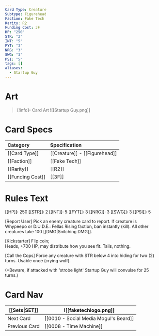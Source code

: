 ```yaml
---
Card Type: Creature
Subtype: Figurehead
Faction: Fake Tech
Rarity: R2
Funding Cost: 3F
HP: "250"
STR: "2"
INT: "5"
FYT: "3"
NRG: "3"
SWG: "3"
PSI: "5"
tags: []
aliases:
  - Startup Guy
---
```

# Art

> [!info]- Card Art
> ![[Startup Guy.png]]

# Card Specs

| Category | Specification| 
| :--- | :--- |
| [[Card Type]] | [[Creature]] - [[Figurehead]] |  
| [[Faction]] | [[Fake Tech]] |  
| [[Rarity]] | [[R2]] |  
| [[Funding Cost]] | [[3F]] |  

# Rules Text  

[[HP]]: 250 [[STR]]: 2 [[INT]]: 5 [[FYT]]: 3 [[NRG]]: 3 [[SWG]]: 3 [[PSI]]: 5  

[Report User] Pick an enemy creature card to report.
If creature is Whypeepo or D.U.D.E.: Fellas Rising faction, ban instantly (kill). All other creatures take 100 [[DMG|Snitching DMG]].  

[Kickstarter] Flip coin;  
Heads, +700 HP, may distribute how you see fit.
Tails, nothing.  

[Call the Cops] Force any creature with STR below 4 into hiding for two (2) turns. Usable once (crying wolf).  

(*Beware, if attacked with 'strobe light' Startup Guy will convulse for 25 turns.)  

# Card Nav

| [[Sets\|SET]] | ![[faketechlogo.png]] |
| --- | --- |
| Next Card | [[0010 - Social Media Mogul's Beard]] |
| Previous Card | [[0008 - Time Machine]] |

